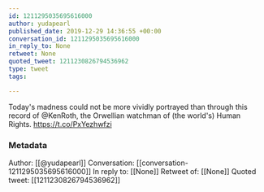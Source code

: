 ```yaml
---
id: 1211295035695616000
author: yudapearl
published_date: 2019-12-29 14:36:55 +00:00
conversation_id: 1211295035695616000
in_reply_to: None
retweet: None
quoted_tweet: 1211230826794536962
type: tweet
tags:

---
```


Today's madness could not be more vividly portrayed than through this record of @KenRoth, the Orwellian watchman of (the world's) Human Rights. https://t.co/PxYezhwfzi

### Metadata

Author: [[@yudapearl]]
Conversation: [[conversation-1211295035695616000]]
In reply to: [[None]]
Retweet of: [[None]]
Quoted tweet: [[1211230826794536962]]
